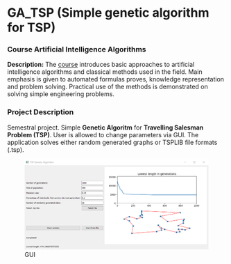 # GA_TSP (Simple genetic algorithm for TSP)
### Course Artificial Intelligence Algorithms

**Description:** The [course](https://www.fme.vutbr.cz/en/studenti/predmety/261132) introduces basic approaches to artificial intelligence algorithms and classical methods used in the field. Main emphasis is given to automated formulas proves, knowledge representation and problem solving. Practical use of the methods is demonstrated on solving simple engineering problems.

### Project Description
Semestral project. Simple **Genetic Algoritm** for **Travelling Salesman Problem (TSP)**. User is allowed to change parameters via GUI. The application solves either random generated graphs or TSPLIB file formats (.tsp).

<figure>
    <img
        src="./assets/images/gui.png"
        alt="gui_image">
    <figcaption>GUI</figcaption>
</figure>